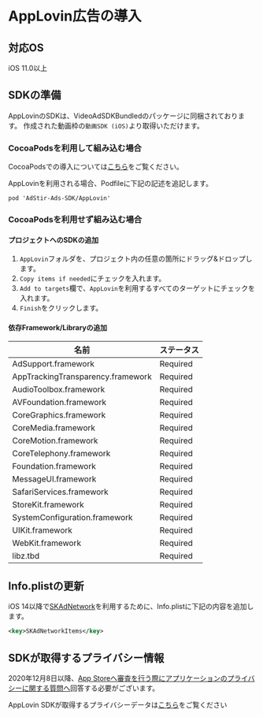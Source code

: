 <script src="https://ajax.aspnetcdn.com/ajax/jquery/jquery-1.9.0.min.js"></script>
<script src="../../custom/js/replace_network_skplist.js"></script>

# AppLovin広告の導入

## 対応OS

iOS 11.0以上

## SDKの準備

AppLovinのSDKは、VideoAdSDKBundledのパッケージに同梱されております。
作成された動画枠の`動画SDK (iOS)`より取得いただけます。

### CocoaPodsを利用して組み込む場合

CocoaPodsでの導入については[こちら](../init/cocoapods.md)をご覧ください。

AppLovinを利用される場合、Podfileに下記の記述を追記します。

```
pod 'AdStir-Ads-SDK/AppLovin'
```

### CocoaPodsを利用せず組み込む場合

#### プロジェクトへのSDKの追加
1. `AppLovin`フォルダを、プロジェクト内の任意の箇所にドラッグ&ドロップします。
1. `Copy items if needed`にチェックを入れます。
1. `Add to targets`欄で、`AppLovin`を利用するすべてのターゲットにチェックを入れます。
1. `Finish`をクリックします。

#### 依存Framework/Libraryの追加
名前|ステータス
----|----
AdSupport.framework|Required
AppTrackingTransparency.framework|Required
AudioToolbox.framework|Required
AVFoundation.framework|Required
CoreGraphics.framework|Required
CoreMedia.framework|Required
CoreMotion.framework|Required
CoreTelephony.framework|Required
Foundation.framework|Required
MessageUI.framework|Required
SafariServices.framework|Required
StoreKit.framework|Required
SystemConfiguration.framework|Required
UIKit.framework|Required
WebKit.framework|Required
libz.tbd|Required

## Info.plistの更新

iOS 14以降で[SKAdNetwork](https://developer.apple.com/documentation/storekit/skadnetwork)を利用するために、Info.plistに下記の内容を追加します。

```xml
<key>SKAdNetworkItems</key>
```


## SDKが取得するプライバシー情報

2020年12月8日以降、[App Storeへ審査を行う際にアプリケーションのプライバシーに関する質問へ](https://developer.apple.com/app-store/app-privacy-details/)回答する必要がございます。

AppLovin SDKが取得するプライバシーデータは[こちら](../info/nw_privacy.md#applovin)をご覧ください
